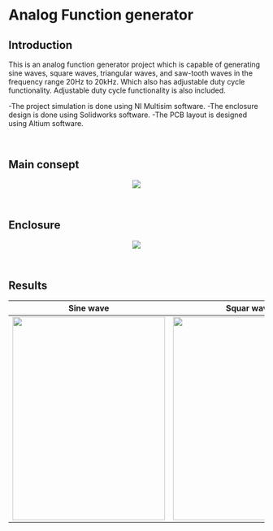 # Analog Function generator

## Introduction
This is an analog function generator project which is capable of generating sine waves, square waves, triangular waves, and saw-tooth waves in the frequency range 20Hz to 20kHz. Which also has adjustable duty cycle functionality. Adjustable duty cycle functionality is also included.

-The project simulation is done using NI Multisim software.
-The enclosure design is done using Solidworks software. 
-The PCB layout is designed using Altium software.



<br>

## Main consept
<p align="center"><img src="https://user-images.githubusercontent.com/69134587/222908387-d2ff8171-847b-41e0-a88f-04b24c6b6beb.jpeg"></p>

<br>


## Enclosure
<p align="center"><img src="https://user-images.githubusercontent.com/69134587/222908629-c612d156-186b-4a8f-ac71-ada7625b579a.jpeg" ></p>

<br>

## Results

Sine wave                    |  Squar wave               |  Trianglar wave         |  Sawtooth wave        | Duty Cycle adjustments
:-------------------------:|:-------------------------:| :-------------------------:|:-------------------------:|:-------------------------:|
<img src="https://user-images.githubusercontent.com/69134587/222910203-84bddeb5-e7e9-4421-9822-f4e54db3e82d.jpeg" width="300" height="400"> | <img src="https://user-images.githubusercontent.com/69134587/222910049-7ce69c50-b5a0-4ab4-bd06-3192effcfb65.jpeg" width="300" height="400"> | <img src="https://user-images.githubusercontent.com/69134587/222910026-dea2d3c1-61f7-45c4-bea6-c91960f25ebc.jpeg" width="300" height="400"> | <img src="https://user-images.githubusercontent.com/69134587/222910811-99463169-4f9f-4f23-8bba-c9b1aea3a4fb.jpeg" width="300" height="400">  | <img src="https://user-images.githubusercontent.com/69134587/222910946-81abf36c-2078-4eaa-95e1-5678e74e6832.jpeg" width="300" height="400">

<br>
